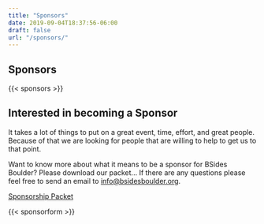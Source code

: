 ```yaml
---
title: "Sponsors"
date: 2019-09-04T18:37:56-06:00
draft: false
url: "/sponsors/"
---
```


## Sponsors

{{< sponsors >}}

## Interested in becoming a Sponsor

It takes a lot of things to put on a great event, time, effort, and great
people. Because of that we are looking for people that are willing to help to
get us to that point.

Want to know more about what it means to be a sponsor for BSides Boulder?
Please download our packet...  If there are any questions please feel free to
send an email to [info@bsidesboulder.org](mailto:info@bsidesboulder.org).

[Sponsorship Packet](/docs/BSidesBoulder_Sponsorship_Kit_2019.pdf)

{{< sponsorform >}}
